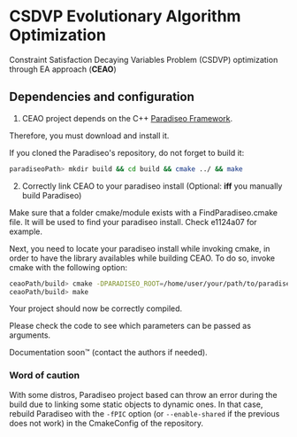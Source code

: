 # CSDVP Evolutionary Algorithm Optimization

Constraint Satisfaction Decaying Variables Problem (CSDVP) optimization through EA approach (**CEAO**)

## Dependencies and configuration

1. CEAO project depends on the C++ [Paradiseo Framework](https://archive.softwareheritage.org/swh:1:dir:cc83fa70d755c8bae509b3c9eb56cb3a8e7a339e;origin=https://gitlab.inria.fr/paradiseo/paradiseo;visit=swh:1:snp:ab929bf560e9d1ad33143b73d38434e900f01858;anchor=swh:1:rev:c2a3ed4e7f67772afb37ea325c9ef80fca2b008d).

Therefore, you must download and install it.

If you cloned the Paradiseo's repository, do not forget to build it:

```bash
paradiseoPath> mkdir build && cd build && cmake ../ && make
```

2. Correctly link CEAO to your paradiseo install (Optional: **iff** you manually build Paradiseo)

Make sure that a folder cmake/module exists with a FindParadiseo.cmake file. It will be used to find your paradiseo install. Check e1124a07 for example.

Next, you need to locate your paradiseo install while invoking cmake, in order to have the library availables while building CEAO.
To do so, invoke cmake with the following option:

```bash
ceaoPath/build> cmake -DPARADISEO_ROOT=/home/user/your/path/to/paradiseo
ceaoPath/build> make
```

Your project should now be correctly compiled.

Please check the code to see which parameters can be passed as arguments.

Documentation soon™ (contact the authors if needed).

### Word of caution
With some distros, Paradiseo project based can throw an error during the build due to linking some static objects to dynamic ones. In that case, rebuild Paradiseo with the `-fPIC` option (or `--enable-shared` if the previous does not work) in the CmakeConfig of the repository.